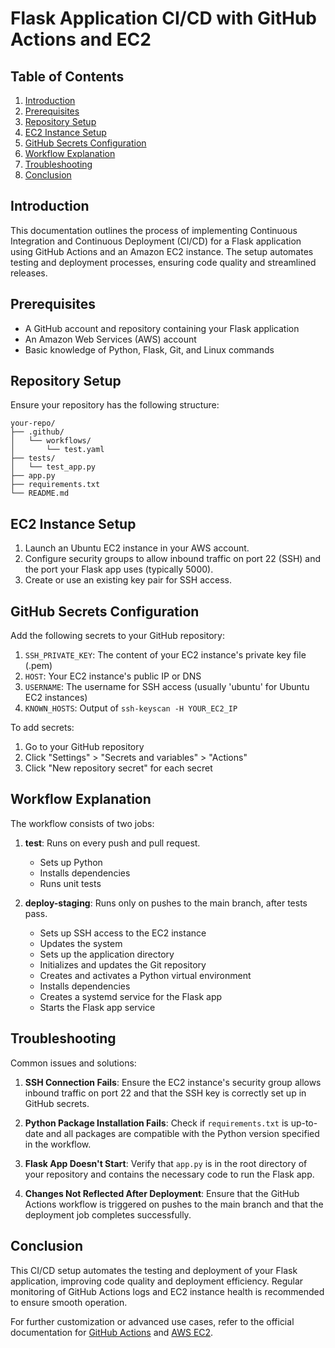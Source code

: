 # Flask Application CI/CD with GitHub Actions and EC2

## Table of Contents
1. [Introduction](#introduction)
2. [Prerequisites](#prerequisites)
3. [Repository Setup](#repository-setup)
4. [EC2 Instance Setup](#ec2-instance-setup)
5. [GitHub Secrets Configuration](#github-secrets-configuration)
6. [Workflow Explanation](#workflow-explanation)
7. [Troubleshooting](#troubleshooting)
8. [Conclusion](#conclusion)

## Introduction

This documentation outlines the process of implementing Continuous Integration and Continuous Deployment (CI/CD) for a Flask application using GitHub Actions and an Amazon EC2 instance. The setup automates testing and deployment processes, ensuring code quality and streamlined releases.

## Prerequisites

- A GitHub account and repository containing your Flask application
- An Amazon Web Services (AWS) account
- Basic knowledge of Python, Flask, Git, and Linux commands

## Repository Setup

Ensure your repository has the following structure:

```
your-repo/
├── .github/
│   └── workflows/
│       └── test.yaml
├── tests/
│   └── test_app.py
├── app.py
├── requirements.txt
└── README.md
```

## EC2 Instance Setup

1. Launch an Ubuntu EC2 instance in your AWS account.
2. Configure security groups to allow inbound traffic on port 22 (SSH) and the port your Flask app uses (typically 5000).
3. Create or use an existing key pair for SSH access.

## GitHub Secrets Configuration

Add the following secrets to your GitHub repository:

1. `SSH_PRIVATE_KEY`: The content of your EC2 instance's private key file (.pem)
2. `HOST`: Your EC2 instance's public IP or DNS
3. `USERNAME`: The username for SSH access (usually 'ubuntu' for Ubuntu EC2 instances)
4. `KNOWN_HOSTS`: Output of `ssh-keyscan -H YOUR_EC2_IP`

To add secrets:
1. Go to your GitHub repository
2. Click "Settings" > "Secrets and variables" > "Actions"
3. Click "New repository secret" for each secret

## Workflow Explanation

The workflow consists of two jobs:

1. **test**: Runs on every push and pull request.
   - Sets up Python
   - Installs dependencies
   - Runs unit tests

2. **deploy-staging**: Runs only on pushes to the main branch, after tests pass.
   - Sets up SSH access to the EC2 instance
   - Updates the system
   - Sets up the application directory
   - Initializes and updates the Git repository
   - Creates and activates a Python virtual environment
   - Installs dependencies
   - Creates a systemd service for the Flask app
   - Starts the Flask app service

## Troubleshooting

Common issues and solutions:

1. **SSH Connection Fails**: Ensure the EC2 instance's security group allows inbound traffic on port 22 and that the SSH key is correctly set up in GitHub secrets.

2. **Python Package Installation Fails**: Check if `requirements.txt` is up-to-date and all packages are compatible with the Python version specified in the workflow.

3. **Flask App Doesn't Start**: Verify that `app.py` is in the root directory of your repository and contains the necessary code to run the Flask app.

4. **Changes Not Reflected After Deployment**: Ensure that the GitHub Actions workflow is triggered on pushes to the main branch and that the deployment job completes successfully.

## Conclusion

This CI/CD setup automates the testing and deployment of your Flask application, improving code quality and deployment efficiency. Regular monitoring of GitHub Actions logs and EC2 instance health is recommended to ensure smooth operation.

For further customization or advanced use cases, refer to the official documentation for [GitHub Actions](https://docs.github.com/en/actions) and [AWS EC2](https://docs.aws.amazon.com/ec2/).
